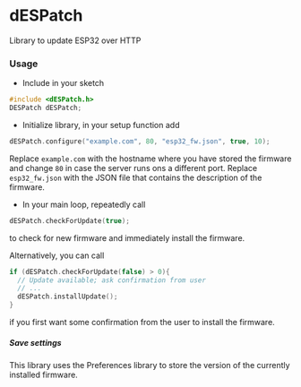 # dESPatch
Library to update ESP32 over HTTP


### Usage
- Include in your sketch
```cpp
#include <dESPatch.h>
DESPatch dESPatch;
```

- Initialize library, in your setup function add
```cpp
dESPatch.configure("example.com", 80, "esp32_fw.json", true, 10);
```
Replace `example.com` with the hostname where you have stored the firmware and change `80` in case the server runs ons a different port. Replace `esp32_fw.json` with the JSON file that contains the description of the firmware.

- In your main loop, repeatedly call
```cpp
dESPatch.checkForUpdate(true);
```
to check for new firmware and immediately install the firmware.

Alternatively, you can call
```cpp
if (dESPatch.checkForUpdate(false) > 0){
  // Update available; ask confirmation from user
  // ...
  dESPatch.installUpdate();
}
```
if you first want some confirmation from the user to install the firmware.

##### Save settings
This library uses the Preferences library to store the version of the currently installed firmware.

